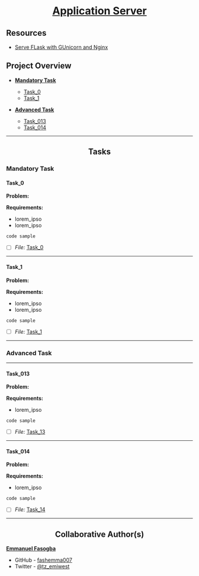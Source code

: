 <h1 style="text-align: center;">
	<a href='https://intranet.alxswe.com/projects/311'>
		Application Server
	</a>
</h1>


## Resources
* [Serve FLask with GUnicorn and Nginx](https://www.digitalocean.com/community/tutorials/how-to-serve-flask-applications-with-gunicorn-and-nginx-on-ubuntu-16-04)


## Project Overview

- [**Mandatory Task**](#mandatory-task)
	- [Task_0](link_to_file)
	- [Task_1](link_to_file)

- [**Advanced Task**](#advanced-task)
	- [Task_013](link_to_file)
	- [Task_014](link_to_file)

---


<h2 style="text-align: center;">Tasks</h2>

### Mandatory Task
#### Task_0

**Problem:** 

**Requirements:**
* lorem_ipso
* lorem_ipso

```
code sample
```
- [ ] *File:* [Task_0](link_to_file)

---

#### Task_1

**Problem:** 

**Requirements:**
* lorem_ipso
* lorem_ipso

```
code sample
```
- [ ] *File:* [Task_1](link_to_file)


---

### Advanced Task

---
#### Task_013
**Problem:** 

**Requirements:**
* lorem_ipso

```
code sample
```
- [ ] *File:* [Task_13](link_to_file)

---

#### Task_014

**Problem:** 

**Requirements:**
* lorem_ipso

```
code sample
```
- [ ] *File:* [Task_14](link_to_file)

---

<h2 style="text-align: center;">Collaborative Author(s)</h2>

[**Emmanuel Fasogba**](https://www.linkedin.com/in/emmanuelofasogba/)
- GitHub - [fashemma007](https://github.com/fashemma007)
- Twitter - [@tz_emiwest](https://www.twitter.com/tz_emiwest)
